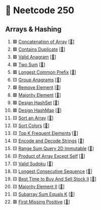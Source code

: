 🚀 Neetcode 250
===============


Arrays & Hashing
----------------

1. 🟩 [Concatenation of Array](https://leetcode.com/problems/concatenation-of-array/) [[🚀](https://neetcode.io/problems/concatenation-of-array?list=neetcode250)]
2. 🟩 [Contains Duplicate](https://leetcode.com/problems/contains-duplicate/) [[🚀](https://neetcode.io/problems/duplicate-integer?list=neetcode250)]
3. 🟩 [Valid Anagram](https://leetcode.com/problems/valid-anagram/) [[🚀](https://neetcode.io/problems/is-anagram?list=neetcode250)]
4. 🟩 [Two Sum](https://leetcode.com/problems/two-sum/) [[🚀](https://neetcode.io/problems/two-integer-sum?list=neetcode250)]
5. 🟩 [Longest Common Prefix](https://leetcode.com/problems/longest-common-prefix/) [[🚀](https://neetcode.io/problems/longest-common-prefix?list=neetcode250)]
6. 🟨 [Group Anagrams](https://leetcode.com/problems/group-anagrams/) [[🚀](https://neetcode.io/problems/anagram-groups?list=neetcode250)]
7. 🟩 [Remove Element](https://leetcode.com/problems/remove-element/) [[🚀](https://neetcode.io/problems/remove-element?list=neetcode250)]
8. 🟩 [Majority Element](https://leetcode.com/problems/majority-element/) [[🚀](https://neetcode.io/problems/majority-element?list=neetcode250)]
9. 🟩 [Design HashSet](https://leetcode.com/problems/design-hashset/) [[🚀](https://neetcode.io/problems/design-hashset?list=neetcode250)]
10. 🟩 [Design HashMap](https://leetcode.com/problems/design-hashmap/) [[🚀](https://neetcode.io/problems/design-hashmap?list=neetcode250)]
11. 🟨 [Sort an Array](https://leetcode.com/problems/sort-an-array/) [[🚀](https://neetcode.io/problems/sort-an-array?list=neetcode250)]
12. 🟨 [Sort Colors](https://leetcode.com/problems/sort-colors/) [[🚀](https://neetcode.io/problems/sort-colors?list=neetcode250)]
13. 🟨 [Top K Frequent Elements](https://leetcode.com/problems/top-k-frequent-elements/) [[🚀](https://neetcode.io/problems/top-k-elements-in-list?list=neetcode250)]
14. 🟨 [Encode and Decode Strings](https://leetcode.com/problems/encode-and-decode-strings/) [[🚀](https://neetcode.io/problems/string-encode-and-decode?list=neetcode250)]
15. 🟨 [Range Sum Query 2D Immutable](https://leetcode.com/problems/range-sum-query-2d-immutable/) [[🚀](https://neetcode.io/problems/range-sum-query-2d-immutable?list=neetcode250)]
16. 🟨 [Product of Array Except Self](https://leetcode.com/problems/product-of-array-except-self/) [[🚀](https://neetcode.io/problems/products-of-array-discluding-self?list=neetcode250)]
17. 🟨 [Valid Sudoku](https://leetcode.com/problems/valid-sudoku/) [[🚀](https://neetcode.io/problems/valid-sudoku?list=neetcode250)]
18. 🟨 [Longest Consecutive Sequence](https://leetcode.com/problems/longest-consecutive-sequence/) [[🚀](https://neetcode.io/problems/longest-consecutive-sequence?list=neetcode250)]
19. 🟨 [Best Time to Buy And Sell Stock II](https://leetcode.com/problems/best-time-to-buy-and-sell-stock-ii/) [[🚀](https://neetcode.io/problems/best-time-to-buy-and-sell-stock-ii?list=neetcode250)]
20. 🟨 [Majority Element II](https://leetcode.com/problems/majority-element-ii) [[🚀](https://neetcode.io/problems/majority-element-ii?list=neetcode250)]
21. 🟨 [Subarray Sum Equals K](https://leetcode.com/problems/subarray-sum-equals-k/) [[🚀](https://neetcode.io/problems/subarray-sum-equals-k?list=neetcode250)]
22. 🟥 [First Missing Positive](https://leetcode.com/problems/first-missing-positive/) [[🚀](https://neetcode.io/problems/first-missing-positive?list=neetcode250)]
